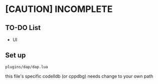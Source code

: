 # \[CAUTION\] INCOMPLETE

## TO-DO List

- UI

## Set up
```
plugins/dap/dap.lua
```
this file's specific codelldb (or cppdbg) needs change to your own path
